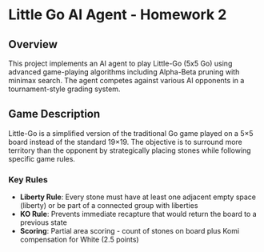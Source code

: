# Little Go AI Agent - Homework 2

## Overview
This project implements an AI agent to play Little-Go (5x5 Go) using advanced game-playing algorithms including Alpha-Beta pruning with minimax search. The agent competes against various AI opponents in a tournament-style grading system.

## Game Description
Little-Go is a simplified version of the traditional Go game played on a 5×5 board instead of the standard 19×19. The objective is to surround more territory than the opponent by strategically placing stones while following specific game rules.

### Key Rules
- **Liberty Rule**: Every stone must have at least one adjacent empty space (liberty) or be part of a connected group with liberties
- **KO Rule**: Prevents immediate recapture that would return the board to a previous state
- **Scoring**: Partial area scoring - count of stones on board plus Komi compensation for White (2.5 points)
